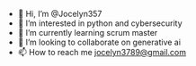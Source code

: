 - 👋 Hi, I’m @Jocelyn357
- 👀 I’m interested in python and cybersecurity
- 🌱 I’m currently learning scrum master
- 💞️ I’m looking to collaborate on generative ai
- 📫 How to reach me jocelyn3789@gmail.com

<!---
Jocelyn357/Jocelyn357 is a ✨ special ✨ repository because its `README.md` (this file) appears on your GitHub profile.
You can click the Preview link to take a look at your changes.
--->
